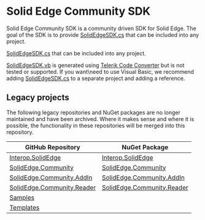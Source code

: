 # Solid Edge Community SDK
Solid Edge Community SDK is a community driven SDK for Solid Edge. The goal of the SDK is to provide [SolidEdgeSDK.cs](https://github.com/SolidEdgeCommunity/SDK/blob/master/src/SolidEdgeSDK.cs) that can be included into any project.

[SolidEdgeSDK.cs](https://github.com/SolidEdgeCommunity/SDK/blob/master/src/SolidEdgeSDK.cs) that can be included into any project.

[SolidEdgeSDK.vb](https://github.com/SolidEdgeCommunity/SDK/blob/master/src/SolidEdgeSDK.vb) is generated using [Telerik Code Converter](https://converter.telerik.com) but is not tested or supported. If you want\need to use Visual Basic, we recommend adding [SolidEdgeSDK.cs](https://github.com/SolidEdgeCommunity/SDK/blob/master/src/SolidEdgeSDK.cs) to a separate project and adding a reference.

## Legacy projects
The following legacy repositories and NuGet packages are no longer maintained and have been archived. Where it makes sense and where it is possible, the functionality in these repositories will be merged into this repository.

| GitHub Repository  | NuGet Package |
| ------------- | ------------- |
| [Interop.SolidEdge](https://github.com/SolidEdgeCommunity/Interop.SolidEdge) | [Interop.SolidEdge](https://www.nuget.org/packages/Interop.SolidEdge)  |
| [SolidEdge.Community](https://github.com/SolidEdgeCommunity/SolidEdge.Community) | [SolidEdge.Community](https://www.nuget.org/packages/SolidEdge.Community) |
| [SolidEdge.Community.AddIn](https://github.com/SolidEdgeCommunity/SolidEdge.Community.AddIn) | [SolidEdge.Community.AddIn](https://www.nuget.org/packages/SolidEdge.Community.AddIn) |
| [SolidEdge.Community.Reader](https://github.com/SolidEdgeCommunity/SolidEdge.Community.Reader) | [SolidEdge.Community.Reader](https://www.nuget.org/packages/SolidEdge.Community.Reader) |
| [Samples](https://github.com/SolidEdgeCommunity/Samples) | |
| [Templates](https://github.com/SolidEdgeCommunity/Templates) | |

